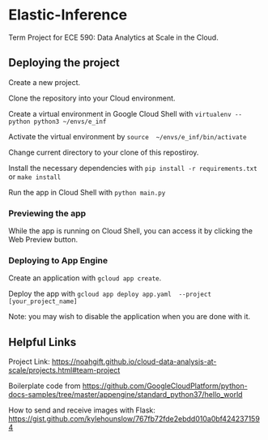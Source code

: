 # Elastic-Inference
Term Project for ECE 590: Data Analytics at Scale in the Cloud. 

## Deploying the project

Create a new project. 

Clone the repository into your Cloud environment.

Create a virtual environment in Google Cloud Shell with  ```virtualenv --python python3 ~/envs/e_inf ```

Activate the virtual environment by ```source  ~/envs/e_inf/bin/activate```

Change current directory to your clone of this repostiroy.

Install the necessary dependencies with ```pip install -r requirements.txt``` or ```make install```

Run the app in Cloud Shell with ```python main.py```

### Previewing the app

While the app is running on Cloud Shell, you can access it by clicking the Web Preview button. 

### Deploying to App Engine
Create an application with ```gcloud app create```.

Deploy the app with ```gcloud app deploy app.yaml  --project [your_project_name]```

Note: you may wish to disable the application when you are done with it. 


## Helpful Links

Project Link: https://noahgift.github.io/cloud-data-analysis-at-scale/projects.html#team-project

Boilerplate code from https://github.com/GoogleCloudPlatform/python-docs-samples/tree/master/appengine/standard_python37/hello_world

How to send and receive images with Flask: https://gist.github.com/kylehounslow/767fb72fde2ebdd010a0bf4242371594
